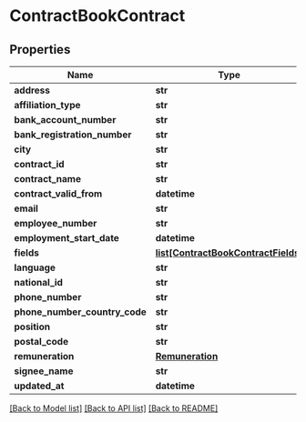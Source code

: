 # ContractBookContract

## Properties
Name | Type | Description | Notes
------------ | ------------- | ------------- | -------------
**address** | **str** |  | [optional] 
**affiliation_type** | **str** |  | [optional] 
**bank_account_number** | **str** |  | [optional] 
**bank_registration_number** | **str** |  | [optional] 
**city** | **str** |  | [optional] 
**contract_id** | **str** |  | 
**contract_name** | **str** |  | 
**contract_valid_from** | **datetime** |  | [optional] 
**email** | **str** |  | [optional] 
**employee_number** | **str** |  | [optional] 
**employment_start_date** | **datetime** |  | [optional] 
**fields** | [**list[ContractBookContractFields]**](ContractBookContractFields.md) |  | 
**language** | **str** |  | [optional] 
**national_id** | **str** |  | [optional] 
**phone_number** | **str** |  | [optional] 
**phone_number_country_code** | **str** |  | [optional] 
**position** | **str** |  | [optional] 
**postal_code** | **str** |  | [optional] 
**remuneration** | [**Remuneration**](Remuneration.md) |  | [optional] 
**signee_name** | **str** |  | [optional] 
**updated_at** | **datetime** |  | 

[[Back to Model list]](../README.md#documentation-for-models) [[Back to API list]](../README.md#documentation-for-api-endpoints) [[Back to README]](../README.md)


